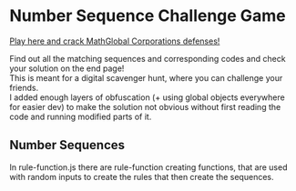 # Number Sequence Challenge Game

[Play here and crack MathGlobal Corporations defenses!](https://luccahellriegel.github.io/NumbSeqGame/mathglobal-start.html)

Find out all the matching sequences and corresponding codes and check your solution on the end page! \
This is meant for a digital scavenger hunt, where you can challenge your friends. \
I added enough layers of obfuscation (+ using global objects everywhere for easier dev) to make the 
solution not obvious without first reading the code
and running modified parts of it.

## Number Sequences

In rule-function.js there are rule-function creating functions, that are used with random inputs to create the
rules that then create the sequences. 
